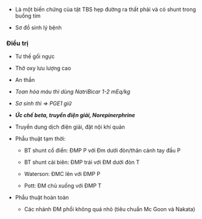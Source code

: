 - Là một biến chứng của tật TBS hẹp đường ra thất phải và có shunt trong buồng tím  
- Sơ đồ sinh lý bệnh  
### Điều trị  
- Tư thế gối ngực  
- Thở oxy lưu lượng cao  
- An thần  
- _Toan hóa máu thì dùng NatriBicar 1-2 mEq/kg_  
- _Sơ sinh thì => PGE1 giữ_  
- **_Ức chế beta, truyền điện giải, Norepinerphrine_**  
- Truyền dung dịch điện giải, đặt nội khí quản  
- Phẫu thuật tạm thời:  
	- BT shunt cổ điển: ĐMP P với Đm dưới đòn/thân cánh tay đầu P  
	- BT shunt cải biên: ĐMP trái với ĐM dưới đòn T  
	- Waterson: ĐMC lên với ĐMP P  
	- Pott: ĐM chủ xuống với ĐMP T  
- Phẫu thuật hoàn toàn  
	- Các nhánh ĐM phổi không quá nhỏ (tiêu chuẩn Mc Goon và Nakata)